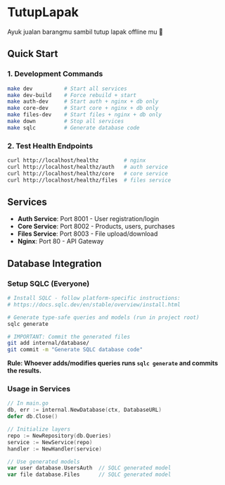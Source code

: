 # TutupLapak

Ayuk jualan barangmu sambil tutup lapak offline mu 🤩

## Quick Start

### 1. Development Commands

```bash
make dev          # Start all services
make dev-build    # Force rebuild + start
make auth-dev     # Start auth + nginx + db only
make core-dev     # Start core + nginx + db only
make files-dev    # Start files + nginx + db only
make down         # Stop all services
make sqlc         # Generate database code
```

### 2. Test Health Endpoints
```bash
curl http://localhost/healthz        # nginx
curl http://localhost/healthz/auth   # auth service
curl http://localhost/healthz/core   # core service  
curl http://localhost/healthz/files  # files service
```

## Services

- **Auth Service**: Port 8001 - User registration/login
- **Core Service**: Port 8002 - Products, users, purchases  
- **Files Service**: Port 8003 - File upload/download
- **Nginx**: Port 80 - API Gateway

## Database Integration

### Setup SQLC (Everyone)
```bash
# Install SQLC - follow platform-specific instructions:
# https://docs.sqlc.dev/en/stable/overview/install.html

# Generate type-safe queries and models (run in project root)
sqlc generate

# IMPORTANT: Commit the generated files
git add internal/database/
git commit -m "Generate SQLC database code"
```

**Rule: Whoever adds/modifies queries runs `sqlc generate` and commits the results.**

### Usage in Services
```go
// In main.go
db, err := internal.NewDatabase(ctx, DatabaseURL)
defer db.Close()

// Initialize layers
repo := NewRepository(db.Queries)
service := NewService(repo)
handler := NewHandler(service)

// Use generated models
var user database.UsersAuth  // SQLC generated model
var file database.Files      // SQLC generated model
```
